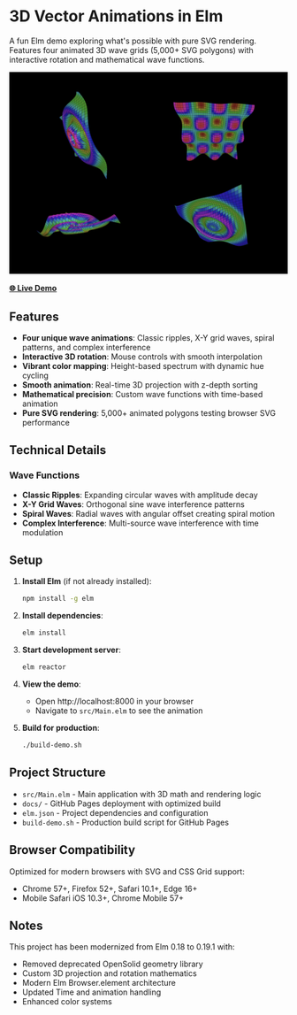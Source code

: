 # 3D Vector Animations in Elm

A fun Elm demo exploring what's possible with pure SVG rendering. Features four animated 3D wave grids (5,000+ SVG polygons) with interactive rotation and mathematical wave functions.

[![3D Vector Animation Demo](demo-screenshot.png?v=2)](https://ninjaconcept.github.io/elm-vector-demo-1/)

**[🌐 Live Demo](https://ninjaconcept.github.io/elm-vector-demo-1/)**

## Features

- **Four unique wave animations**: Classic ripples, X-Y grid waves, spiral patterns, and complex interference
- **Interactive 3D rotation**: Mouse controls with smooth interpolation
- **Vibrant color mapping**: Height-based spectrum with dynamic hue cycling
- **Smooth animation**: Real-time 3D projection with z-depth sorting
- **Mathematical precision**: Custom wave functions with time-based animation
- **Pure SVG rendering**: 5,000+ animated polygons testing browser SVG performance

## Technical Details

### Wave Functions
- **Classic Ripples**: Expanding circular waves with amplitude decay
- **X-Y Grid Waves**: Orthogonal sine wave interference patterns
- **Spiral Waves**: Radial waves with angular offset creating spiral motion
- **Complex Interference**: Multi-source wave interference with time modulation

## Setup

1. **Install Elm** (if not already installed):
   ```bash
   npm install -g elm
   ```

2. **Install dependencies**:
   ```bash
   elm install
   ```

3. **Start development server**:
   ```bash
   elm reactor
   ```

4. **View the demo**:
   - Open http://localhost:8000 in your browser
   - Navigate to `src/Main.elm` to see the animation

5. **Build for production**:
   ```bash
   ./build-demo.sh
   ```

## Project Structure

- `src/Main.elm` - Main application with 3D math and rendering logic
- `docs/` - GitHub Pages deployment with optimized build
- `elm.json` - Project dependencies and configuration
- `build-demo.sh` - Production build script for GitHub Pages

## Browser Compatibility

Optimized for modern browsers with SVG and CSS Grid support:
- Chrome 57+, Firefox 52+, Safari 10.1+, Edge 16+
- Mobile Safari iOS 10.3+, Chrome Mobile 57+

## Notes

This project has been modernized from Elm 0.18 to 0.19.1 with:
- Removed deprecated OpenSolid geometry library
- Custom 3D projection and rotation mathematics
- Modern Elm Browser.element architecture
- Updated Time and animation handling
- Enhanced color systems
